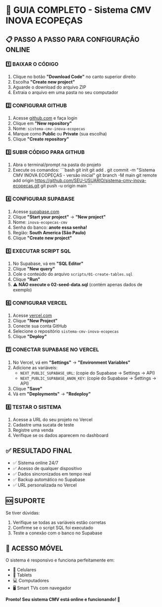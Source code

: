 # 🚀 GUIA COMPLETO - Sistema CMV INOVA ECOPEÇAS

## 📋 PASSO A PASSO PARA CONFIGURAÇÃO ONLINE

### 1️⃣ BAIXAR O CÓDIGO
1. Clique no botão **"Download Code"** no canto superior direito
2. Escolha **"Create new project"** 
3. Aguarde o download do arquivo ZIP
4. Extraia o arquivo em uma pasta no seu computador

### 2️⃣ CONFIGURAR GITHUB
1. Acesse [github.com](https://github.com) e faça login
2. Clique em **"New repository"**
3. Nome: `sistema-cmv-inova-ecopecas`
4. Marque como **Public** ou **Private** (sua escolha)
5. Clique **"Create repository"**

### 3️⃣ SUBIR CÓDIGO PARA GITHUB
1. Abra o terminal/prompt na pasta do projeto
2. Execute os comandos:
\`\`\`bash
git init
git add .
git commit -m "Sistema CMV INOVA ECOPEÇAS - versão inicial"
git branch -M main
git remote add origin https://github.com/SEU-USUARIO/sistema-cmv-inova-ecopecas.git
git push -u origin main
\`\`\`

### 4️⃣ CONFIGURAR SUPABASE
1. Acesse [supabase.com](https://supabase.com)
2. Clique **"Start your project"** → **"New project"**
3. Nome: `inova-ecopecas-cmv`
4. Senha do banco: **anote essa senha!**
5. Região: **South America (São Paulo)**
6. Clique **"Create new project"**

### 5️⃣ EXECUTAR SCRIPT SQL
1. No Supabase, vá em **"SQL Editor"**
2. Clique **"New query"**
3. Cole o conteúdo do arquivo `scripts/01-create-tables.sql`
4. Clique **"Run"**
5. ⚠️ **NÃO execute o 02-seed-data.sql** (contém apenas dados de exemplo)

### 6️⃣ CONFIGURAR VERCEL
1. Acesse [vercel.com](https://vercel.com)
2. Clique **"New Project"**
3. Conecte sua conta GitHub
4. Selecione o repositório `sistema-cmv-inova-ecopecas`
5. Clique **"Deploy"**

### 7️⃣ CONECTAR SUPABASE NO VERCEL
1. No Vercel, vá em **"Settings"** → **"Environment Variables"**
2. Adicione as variáveis:
   - `NEXT_PUBLIC_SUPABASE_URL`: (copie do Supabase → Settings → API)
   - `NEXT_PUBLIC_SUPABASE_ANON_KEY`: (copie do Supabase → Settings → API)
3. Clique **"Save"**
4. Vá em **"Deployments"** → **"Redeploy"**

### 8️⃣ TESTAR O SISTEMA
1. Acesse a URL do seu projeto no Vercel
2. Cadastre uma sucata de teste
3. Registre uma venda
4. Verifique se os dados aparecem no dashboard

## ✅ RESULTADO FINAL
- ✅ Sistema online 24/7
- ✅ Acesso de qualquer dispositivo
- ✅ Dados sincronizados em tempo real
- ✅ Backup automático no Supabase
- ✅ URL personalizada no Vercel

## 🆘 SUPORTE
Se tiver dúvidas:
1. Verifique se todas as variáveis estão corretas
2. Confirme se o script SQL foi executado
3. Teste a conexão com o banco no Supabase

## 📱 ACESSO MÓVEL
O sistema é responsivo e funciona perfeitamente em:
- 📱 Celulares
- 📱 Tablets  
- 💻 Computadores
- 🖥️ Smart TVs com navegador

**Pronto! Seu sistema CMV está online e funcionando! 🎉**
